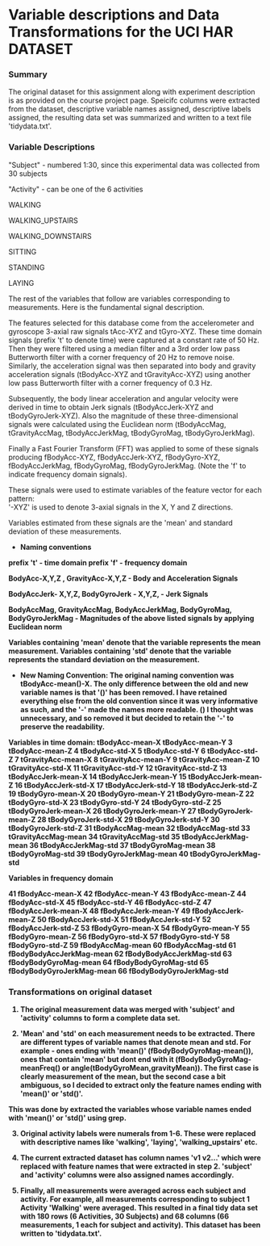 Variable descriptions and Data Transformations for the UCI HAR DATASET
=============

### Summary

The original dataset for this assignment along with experiment description is as provided on the course project page. Speicifc columns were extracted from the dataset, descriptive variable names assigned, descriptive labels assigned, the resulting data set was summarized and written to a text file 'tidydata.txt'.

### Variable Descriptions

"Subject" -  numbered 1:30, since this experimental data was collected from 30 subjects

"Activity" - can be one of the 6 activities  

 WALKING
 
 WALKING_UPSTAIRS

 WALKING_DOWNSTAIRS

 SITTING
 
 STANDING
 
 LAYING


The rest of the variables that follow are variables corresponding to measurements. Here is the fundamental signal description.

The features selected for this database come from the accelerometer and gyroscope 3-axial raw signals tAcc-XYZ and tGyro-XYZ. These time domain signals (prefix 't' to denote time) were captured at a constant rate of 50 Hz. Then they were filtered using a median filter and a 3rd order low pass Butterworth filter with a corner frequency of 20 Hz to remove noise. Similarly, the acceleration signal was then separated into body and gravity acceleration signals (tBodyAcc-XYZ and tGravityAcc-XYZ) using another low pass Butterworth filter with a corner frequency of 0.3 Hz. 

Subsequently, the body linear acceleration and angular velocity were derived in time to obtain Jerk signals (tBodyAccJerk-XYZ and tBodyGyroJerk-XYZ). Also the magnitude of these three-dimensional signals were calculated using the Euclidean norm (tBodyAccMag, tGravityAccMag, tBodyAccJerkMag, tBodyGyroMag, tBodyGyroJerkMag). 

Finally a Fast Fourier Transform (FFT) was applied to some of these signals producing fBodyAcc-XYZ, fBodyAccJerk-XYZ, fBodyGyro-XYZ, fBodyAccJerkMag, fBodyGyroMag, fBodyGyroJerkMag. (Note the 'f' to indicate frequency domain signals). 

These signals were used to estimate variables of the feature vector for each pattern:  
'-XYZ' is used to denote 3-axial signals in the X, Y and Z directions.

Variables estimated from these signals are the 'mean' and standard deviation of these measurements.

* <b>Naming conventions

prefix 't' - time domain
prefix 'f' - frequency domain

BodyAcc-X,Y,Z , GravityAcc-X,Y,Z - Body and Acceleration Signals

BodyAccJerk- X,Y,Z, BodyGyroJerk - X,Y,Z, - Jerk Signals

BodyAccMag, GravityAccMag, BodyAccJerkMag, BodyGyroMag, BodyGyroJerkMag - Magnitudes of the above listed signals by applying Euclidean norm

Variables containing 'mean' denote that the variable represents the mean measurement.
Variables containing 'std' denote that the variable represents the standard deviation on the measurement.

* <b>New Naming Convention</b>: The original naming convention was tBodyAcc-mean()-X. The only difference between the old and new variable names is that '()' has been removed. I have retained everything else from the old convention since it was very informative as such, and the '-' made the names more readable. () I thought was unnecessary, and so removed it but decided to retain the '-' to preserve the readability.


Variables in time domain:
	tBodyAcc-mean-X
	tBodyAcc-mean-Y
3	tBodyAcc-mean-Z
4	tBodyAcc-std-X
5	tBodyAcc-std-Y
6	tBodyAcc-std-Z
7	tGravityAcc-mean-X
8	tGravityAcc-mean-Y
9	tGravityAcc-mean-Z
10	tGravityAcc-std-X
11	tGravityAcc-std-Y
12	tGravityAcc-std-Z
13	tBodyAccJerk-mean-X
14	tBodyAccJerk-mean-Y
15	tBodyAccJerk-mean-Z
16	tBodyAccJerk-std-X
17	tBodyAccJerk-std-Y
18	tBodyAccJerk-std-Z
19	tBodyGyro-mean-X
20	tBodyGyro-mean-Y
21	tBodyGyro-mean-Z
22	tBodyGyro-std-X
23	tBodyGyro-std-Y
24	tBodyGyro-std-Z
25	tBodyGyroJerk-mean-X
26	tBodyGyroJerk-mean-Y
27	tBodyGyroJerk-mean-Z
28	tBodyGyroJerk-std-X
29	tBodyGyroJerk-std-Y
30	tBodyGyroJerk-std-Z
31	tBodyAccMag-mean
32	tBodyAccMag-std
33	tGravityAccMag-mean
34	tGravityAccMag-std
35	tBodyAccJerkMag-mean
36	tBodyAccJerkMag-std
37	tBodyGyroMag-mean
38	tBodyGyroMag-std
39	tBodyGyroJerkMag-mean
40	tBodyGyroJerkMag-std

Variables in frequency domain

41	fBodyAcc-mean-X
42	fBodyAcc-mean-Y
43	fBodyAcc-mean-Z
44	fBodyAcc-std-X
45	fBodyAcc-std-Y
46	fBodyAcc-std-Z
47	fBodyAccJerk-mean-X
48	fBodyAccJerk-mean-Y
49	fBodyAccJerk-mean-Z
50	fBodyAccJerk-std-X
51	fBodyAccJerk-std-Y
52	fBodyAccJerk-std-Z
53	fBodyGyro-mean-X
54	fBodyGyro-mean-Y
55	fBodyGyro-mean-Z
56	fBodyGyro-std-X
57	fBodyGyro-std-Y
58	fBodyGyro-std-Z
59	fBodyAccMag-mean
60	fBodyAccMag-std
61	fBodyBodyAccJerkMag-mean
62	fBodyBodyAccJerkMag-std
63	fBodyBodyGyroMag-mean
64	fBodyBodyGyroMag-std
65	fBodyBodyGyroJerkMag-mean
66	fBodyBodyGyroJerkMag-std

### Transformations on original dataset

1. The original measurement data was merged with 'subject' and 'activity' columns to form a complete data set.

2. 'Mean' and 'std' on each measurement needs to be extracted. There are different types of variable names that denote mean and std. For example - ones ending with    'mean()' (fBodyBodyGyroMag-mean()), ones that contain 'mean' but dont end with it (fBodyBodyGyroMag-meanFreq() or angle(tBodyGyroMean,gravityMean)). The first case    is clearly measurement of the mean, but the second case a bit ambiguous, so I decided to extract only the feature names ending with 'mean()' or 'std()'.

This was done by extracted the variables whose variable names ended with 'mean()' or 'std()' using grep.

3. Original activity labels were numerals from 1-6. These were replaced with descriptive names like 'walking', 'laying', 'walking_upstairs' etc.

4. The current extracted dataset has column names 'v1 v2...' which were replaced with feature names that were extracted in step 2. 'subject' and 'activity' columns were also assigned names accordingly.

5. Finally, all measurements were averaged across each subject and activity. For example, all measurements corresponding to subject 1 Activity 'Walking' were averaged. This resulted in a final tidy data set with 180 rows (6 Activities, 30 Subjects) and 68 columns (66 measurements, 1 each for subject and activity). This dataset has been written to 'tidydata.txt'.  
 

